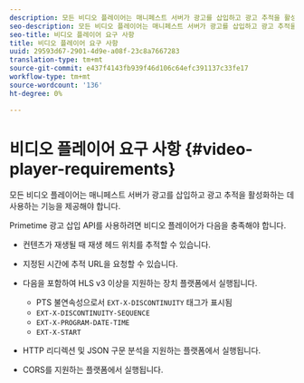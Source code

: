 ```yaml
---
description: 모든 비디오 플레이어는 매니페스트 서버가 광고를 삽입하고 광고 추적을 활성화하는 데 사용하는 기능을 제공해야 합니다.
seo-description: 모든 비디오 플레이어는 매니페스트 서버가 광고를 삽입하고 광고 추적을 활성화하는 데 사용하는 기능을 제공해야 합니다.
seo-title: 비디오 플레이어 요구 사항
title: 비디오 플레이어 요구 사항
uuid: 29593d67-2901-4d9e-a08f-23c8a7667283
translation-type: tm+mt
source-git-commit: e437f4143fb939f46d106c64efc391137c33fe17
workflow-type: tm+mt
source-wordcount: '136'
ht-degree: 0%

---
```



# 비디오 플레이어 요구 사항 {#video-player-requirements}

모든 비디오 플레이어는 매니페스트 서버가 광고를 삽입하고 광고 추적을 활성화하는 데 사용하는 기능을 제공해야 합니다.

Primetime 광고 삽입 API를 사용하려면 비디오 플레이어가 다음을 충족해야 합니다.

* 컨텐츠가 재생될 때 재생 헤드 위치를 추적할 수 있습니다.
* 지정된 시간에 추적 URL을 요청할 수 있습니다.
* 다음을 포함하여 HLS v3 이상을 지원하는 장치 플랫폼에서 실행됩니다.

   * PTS 불연속성으로서 `EXT-X-DISCONTINUITY` 태그가 표시됨
   * `EXT-X-DISCONTINUITY-SEQUENCE`
   * `EXT-X-PROGRAM-DATE-TIME`
   * `EXT-X-START`

* HTTP 리디렉션 및 JSON 구문 분석을 지원하는 플랫폼에서 실행됩니다.
* CORS를 지원하는 플랫폼에서 실행됩니다.